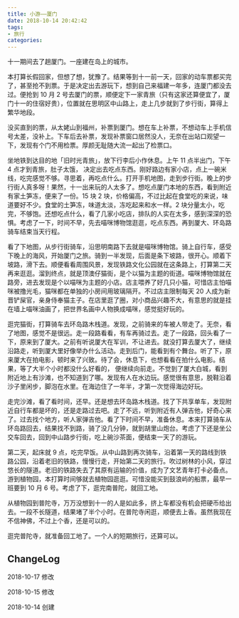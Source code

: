```yaml
---
title: 小游——厦门
date: 2018-10-14 20:42:42
tags:
- 旅行
categories:
---
```


十一期间去了趟厦门。一座建在岛上的城市。

<!--more-->

本打算长假回家，但想了想，犹豫了。结果等到十一前一天，回家的动车票都买完了，甚至抢不到票。于是决定出去游玩下，想到自己来福建一年多，连厦门都没去过。便抢到 10 月 2 号去厦门的票，顺便定下一家青旅（只有这家还算便宜了，厦门十一的住宿好贵），位置就在思明区中山路上，走上几步就到了步行街，算得上繁华地段。

没买直到的票，从太姥山到福州，补票到厦门。想在车上补票，不想动车上手机信号太差，没补上。下车后去补票，发现补票窗口居然没人，无奈在出站口观望一下，发现有个门不用检票。厚颜无耻随大流一起出了检票口。

坐地铁到达目的地「旧时光青旅」，放下行李后小作休息。上午 11 点半出门，下午 4  点才到青旅，肚子太饿， 决定出去吃点东西。刚好路边有家小店，点上一碗米线，吃完感觉不够。寻思着，再吃点什么。打开手机地图，走到步行街。晚上的步行街人真多呀！果然，十一出来玩的人太多了。想吃点厦门本地的东西，看到附近有家土笋冻，便来了一份。15 块 2 块，价格偏高，不过比起在食堂吃的来说，味道要好不少。食堂的土笋冻，味道太淡，冻吃起来和水一样。2 块分量太小，吃完，不够饱。还想吃点什么，看了几家小吃店，排队的人实在太多，感到深深的恐惧。考虑了一下，时间不早，先去喵咪博物馆逛逛，吃点东西。再到厦大、环岛路骑车结束当天行程。

看了下地图，从步行街骑车，沿思明南路下去就是喵咪博物馆。骑上自行车，感受下晚上的海风，开始厦门之旅。骑到一半发现，后面是条下坡路，很开心。顺着下坡路，滑下去。顺便看看周围风景，发现铁路文化公园就在这条路上，打算第二天再来逛逛。溜到终点，就是顶澳仔猫街，是个以猫为主题的街道。喵咪博物馆就在路旁，进去发现是个以喵咪为主题的小店。店主喂养了好几只小猫，可惜店主怕喵咪被撸光毛，猫咪都在单独的小房间用玻璃隔开。不过店主限制每天 20 人成为新晋铲屎官，亲身侍奉猫主子。在店里逛了圈，对小商品兴趣不大，有意思的就是挂在墙上喵咪油画了，把世界名画中人物换成喵咪，感觉挺好玩的。

逛完猫街，打算骑车去环岛路木栈道。发现，之前骑来的车被人带走了。无奈，看了地图，感觉不是很远。走一段路看看，有车再骑过去。走了一段路，回头看了一下，原来到了厦大。之前有听说厦大在军训，不让进去。就没打算去厦大了，继续沿路走，听到厦大里好像举办什么活动。走到后门，能看到有个舞台。听了下，原来厦大在拍电影，顿时来了兴致。待了会，休息下，也想看看在拍什么电影。结果，等了大半个小时都没什么好看的， 便继续向前走。不觉到了厦大白城，看到附近地上有沙滩，也不知道到了哪。发现有人在水边玩。感觉很有意思，脱鞋沿着沙子里闲步，脚泡在水里。在海边住了一年半，才第一次觉得海边好玩。

走完沙滩，看了看时间，还早。还是想去环岛路木栈道。找了下共享单车，发现附近自行车都是坏的，还是走路过去吧。走了不远，听到附近有人弹吉他，好奇心来了。过去找个地方，听人家弹吉他。看了下时间不早，准备休息。本来打算骑车从环岛路回去，结果找不到路，骑了没几分钟，就到胡里山炮台。考虑了下还是坐公交车回去，回到中山路步行街，吃上碗沙茶面，便结束一天了的游玩。

第二天，起床就 9 点，吃完早饭。从中山路到再次骑车，沿着第一天的路线到铁路公园，沿着老旧的铁路，慢慢行走，开始第二天的旅行。吹过树林的小风，穿过悠长的隧道。老旧的铁路失去了其原有运输的价值，成为了文艺青年打卡必备点。游到植物园，本打算时间够就去植物园逛逛。可惜没能买到鼓浪屿的船票，最早一班要到 10 月 6 号。考虑了下，逛完南普陀，就回工地。

从植物园到普陀寺，万万没想到十一的人是如此多，挤上车都没有机会把硬币给出去。一段不长隧道，结果堵了半个小时。在普陀寺闲逛，顺便去上香。虽然我现在不信神佛，不过上个香，还是可以的。

逛完普陀寺，就准备回工地了。一个人的短期旅行，还算可以。

## ChangeLog

2018-10-17 修改

2018-10-15 修改

2018-10-14 创建